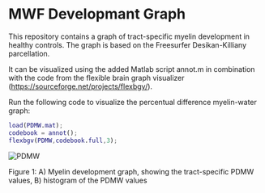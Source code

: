 # MWF Developmant Graph

This repository contains a graph of tract-specific myelin development in healthy controls. The graph is based on the Freesurfer Desikan-Killiany parcellation.

It can be visualized using the added Matlab script annot.m in combination with the code from the flexible brain graph visualizer (https://sourceforge.net/projects/flexbgv/).

Run the following code to visualize the percentual difference myelin-water graph:


```Matlab
load(PDMW.mat);
codebook = annot();
flexbgv(PDMW,codebook.full,3);
```



![PDMW](https://github.com/GSDrenthen/MWFDevelopmantGraph/blob/master/Figure1.png)

Figure 1: A) Myelin development graph, showing the tract-specific PDMW values, B) histogram of the PDMW values
